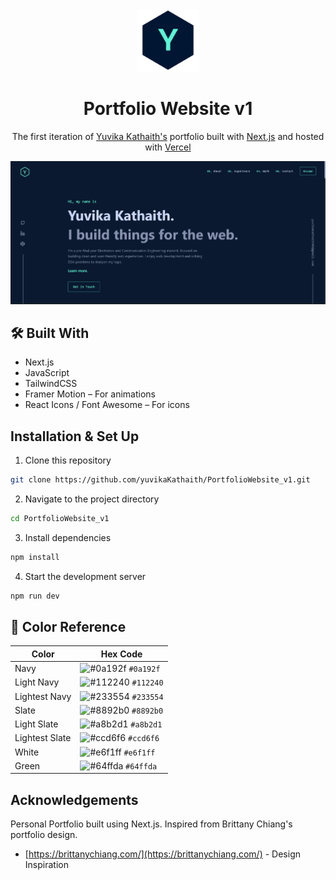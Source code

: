 <div align="center">
  <img alt="Logo" src="/public/logo-blue-bg.png" width="100" />
</div>
<h1 align="center">
  Portfolio Website v1
</h1>
<p align="center">
  The first iteration of <a href="https://yuvikakathaith.vercel.app/" target="_blank">Yuvika Kathaith's</a> portfolio built with <a href="https://nextjs.org/" target="_blank">Next.js</a> and hosted with <a href="https://vercel.com" target="_blank">Vercel</a>
</p>

![demo](/public/demo.png)


## 🛠️ Built With
* Next.js
* JavaScript
* TailwindCSS
* Framer Motion – For animations
* React Icons / Font Awesome – For icons

## Installation & Set Up

1. Clone this repository
```bash
git clone https://github.com/yuvikaKathaith/PortfolioWebsite_v1.git
```

2. Navigate to the project directory
```bash
cd PortfolioWebsite_v1
```

3. Install dependencies
```bash
npm install
```

4. Start the development server
```bash
npm run dev
```

## 🎨 Color Reference

| Color            | Hex Code                                                                  |
| ---------------- | ------------------------------------------------------------------------- |
| Navy             | ![#0a192f](https://via.placeholder.com/15/0a192f/000000?text=+) `#0a192f`  |
| Light Navy       | ![#112240](https://via.placeholder.com/15/112240/000000?text=+) `#112240`  |
| Lightest Navy    | ![#233554](https://via.placeholder.com/15/233554/000000?text=+) `#233554`  |
| Slate            | ![#8892b0](https://via.placeholder.com/15/8892b0/000000?text=+) `#8892b0`  |
| Light Slate      | ![#a8b2d1](https://via.placeholder.com/15/a8b2d1/000000?text=+) `#a8b2d1`  |
| Lightest Slate   | ![#ccd6f6](https://via.placeholder.com/15/ccd6f6/000000?text=+) `#ccd6f6`  |
| White            | ![#e6f1ff](https://via.placeholder.com/15/e6f1ff/000000?text=+) `#e6f1ff`  |
| Green            | ![#64ffda](https://via.placeholder.com/15/64ffda/000000?text=+) `#64ffda`  |

## Acknowledgements
Personal Portfolio built using Next.js. Inspired from Brittany Chiang's portfolio design.
* [https://brittanychiang.com/](https://brittanychiang.com/) - Design Inspiration
